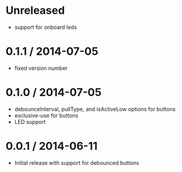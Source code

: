 Unreleased
==========

  * support for onboard leds

0.1.1 / 2014-07-05
==================

  * fixed version number

0.1.0 / 2014-07-05
==================

  * debounceInterval, pullType, and isActiveLow options for buttons
  * exclusive-use for buttons
  * LED support

0.0.1 / 2014-06-11
==================

  * Initial release with support for debounced buttons

